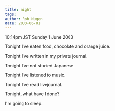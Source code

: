 ```yaml
---
title: night
tags: 
author: Rob Nugen
date: 2003-06-01
---
```


<p class=date>10:14pm JST Sunday 1 June 2003</p>

<p>Tonight I've eaten food, chocolate and orange juice.</p>

<p>Tonight I've written in my private journal.</p>

<p>Tonight I've not studied Japanese.</p>

<p>Tonight I've listened to music.</p>

<p>Tonight I've read livejournal.</p>

<p>Tonight, what have I done?</p>

<p>I'm going to sleep.</p>
